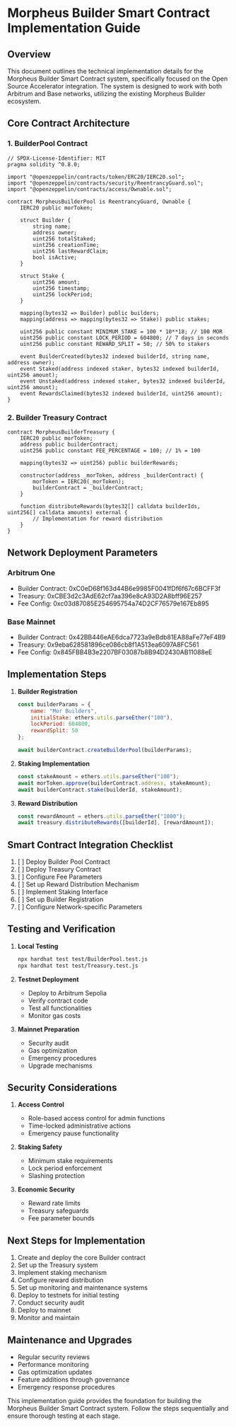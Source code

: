 # Morpheus Builder Smart Contract Implementation Guide

## Overview

This document outlines the technical implementation details for the Morpheus Builder Smart Contract system, specifically focused on the Open Source Accelerator integration. The system is designed to work with both Arbitrum and Base networks, utilizing the existing Morpheus Builder ecosystem.

## Core Contract Architecture

### 1. BuilderPool Contract

```solidity
// SPDX-License-Identifier: MIT
pragma solidity ^0.8.0;

import "@openzeppelin/contracts/token/ERC20/IERC20.sol";
import "@openzeppelin/contracts/security/ReentrancyGuard.sol";
import "@openzeppelin/contracts/access/Ownable.sol";

contract MorpheusBuilderPool is ReentrancyGuard, Ownable {
    IERC20 public morToken;
    
    struct Builder {
        string name;
        address owner;
        uint256 totalStaked;
        uint256 creationTime;
        uint256 lastRewardClaim;
        bool isActive;
    }
    
    struct Stake {
        uint256 amount;
        uint256 timestamp;
        uint256 lockPeriod;
    }
    
    mapping(bytes32 => Builder) public builders;
    mapping(address => mapping(bytes32 => Stake)) public stakes;
    
    uint256 public constant MINIMUM_STAKE = 100 * 10**18; // 100 MOR
    uint256 public constant LOCK_PERIOD = 604800; // 7 days in seconds
    uint256 public constant REWARD_SPLIT = 50; // 50% to stakers
    
    event BuilderCreated(bytes32 indexed builderId, string name, address owner);
    event Staked(address indexed staker, bytes32 indexed builderId, uint256 amount);
    event Unstaked(address indexed staker, bytes32 indexed builderId, uint256 amount);
    event RewardsClaimed(bytes32 indexed builderId, uint256 amount);
}
```

### 2. Builder Treasury Contract

```solidity
contract MorpheusBuilderTreasury {
    IERC20 public morToken;
    address public builderContract;
    uint256 public constant FEE_PERCENTAGE = 100; // 1% = 100

    mapping(bytes32 => uint256) public builderRewards;
    
    constructor(address _morToken, address _builderContract) {
        morToken = IERC20(_morToken);
        builderContract = _builderContract;
    }

    function distributeRewards(bytes32[] calldata builderIds, uint256[] calldata amounts) external {
        // Implementation for reward distribution
    }
}
```

## Network Deployment Parameters

### Arbitrum One
- Builder Contract: 0xC0eD68f163d44B6e9985F0041fDf6f67c6BCFF3f
- Treasury: 0xCBE3d2c3AdE62cf7aa396e8cA93D2A8bff96E257
- Fee Config: 0xc03d87085E254695754a74D2CF76579e167Eb895

### Base Mainnet
- Builder Contract: 0x42BB446eAE6dca7723a9eBdb81EA88aFe77eF4B9
- Treasury: 0x9eba628581896ce086cb8f1A513ea6097A8FC561
- Fee Config: 0x845FBB4B3e2207BF03087b8B94D2430AB11088eE

## Implementation Steps

1. **Builder Registration**
   ```javascript
   const builderParams = {
       name: "Mor Builders",
       initialStake: ethers.utils.parseEther("100"),
       lockPeriod: 604800,
       rewardSplit: 50
   };
   
   await builderContract.createBuilderPool(builderParams);
   ```

2. **Staking Implementation**
   ```javascript
   const stakeAmount = ethers.utils.parseEther("100");
   await morToken.approve(builderContract.address, stakeAmount);
   await builderContract.stake(builderId, stakeAmount);
   ```

3. **Reward Distribution**
   ```javascript
   const rewardAmount = ethers.utils.parseEther("1000");
   await treasury.distributeRewards([builderId], [rewardAmount]);
   ```

## Smart Contract Integration Checklist

1. [ ] Deploy Builder Pool Contract
2. [ ] Deploy Treasury Contract
3. [ ] Configure Fee Parameters
4. [ ] Set up Reward Distribution Mechanism
5. [ ] Implement Staking Interface
6. [ ] Set up Builder Registration
7. [ ] Configure Network-specific Parameters

## Testing and Verification

1. **Local Testing**
   ```bash
   npx hardhat test test/BuilderPool.test.js
   npx hardhat test test/Treasury.test.js
   ```

2. **Testnet Deployment**
   - Deploy to Arbitrum Sepolia
   - Verify contract code
   - Test all functionalities
   - Monitor gas costs

3. **Mainnet Preparation**
   - Security audit
   - Gas optimization
   - Emergency procedures
   - Upgrade mechanisms

## Security Considerations

1. **Access Control**
   - Role-based access control for admin functions
   - Time-locked administrative actions
   - Emergency pause functionality

2. **Staking Safety**
   - Minimum stake requirements
   - Lock period enforcement
   - Slashing protection

3. **Economic Security**
   - Reward rate limits
   - Treasury safeguards
   - Fee parameter bounds

## Next Steps for Implementation

1. Create and deploy the core Builder contract
2. Set up the Treasury system
3. Implement staking mechanism
4. Configure reward distribution
5. Set up monitoring and maintenance systems
6. Deploy to testnets for initial testing
7. Conduct security audit
8. Deploy to mainnet
9. Monitor and maintain

## Maintenance and Upgrades

- Regular security reviews
- Performance monitoring
- Gas optimization updates
- Feature additions through governance
- Emergency response procedures

This implementation guide provides the foundation for building the Morpheus Builder Smart Contract system. Follow the steps sequentially and ensure thorough testing at each stage.